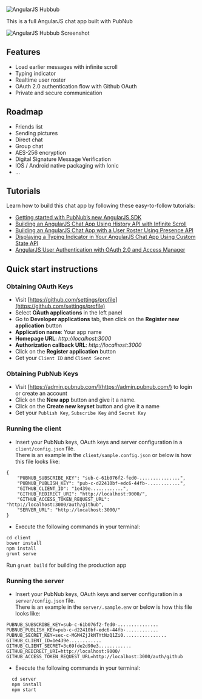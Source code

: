 ![AngularJS Hubbub](http://cl.ly/0S3f3Q1C3q0O/Hubbub%20logo.png)

This is a full AngularJS chat app built with PubNub

![AngularJS Hubbub Screenshot](http://cl.ly/1p3A0q2m0L0j/Hubbub%20screen%20shot.png)

## Features

- Load earlier messages with infinite scroll
- Typing indicator
- Realtime user roster
- OAuth 2.0 authentication flow with Github OAuth
- Private and secure communication

## Roadmap 

- Friends list
- Sending pictures
- Direct chat 
- Group chat
- AES-256 encryption
- Digital Signature Message Verification
- IOS / Android native packaging with Ionic
- ...

## Tutorials

Learn how to build this chat app by following these easy-to-follow tutorials:

- [Getting started with PubNub’s new AngularJS SDK](https://www.pubnub.com/blog/2016-02-11-getting-started-with-pubnub-new-angularjs-sdk/)
- [Building an AngularJS Chat App Using History API with Infinite Scroll](https://www.pubnub.com/blog/2016-03-01-building-an-angularjs-chat-app-with-infinite-scroll/)
- [Building an AngularJS Chat App with a User Roster Using Presence API](https://www.pubnub.com/blog/2016-03-15-building-an-angularjs-chat-app-with-a-real-time-user-roster-and-typing-indicator-using-presence-api/)
- [Displaying a Typing Indicator in Your AngularJS Chat App Using Custom State
API](https://www.pubnub.com/blog/2016-03-21-displaying-a-typing-indicator-in-your-angularjs-chat-app/)
- [AngularJS User Authentication with OAuth 2.0 and Access Manager](https://www.pubnub.com/blog/2016-04-20-angularjs-user-authentication-with-oauth-2-access-manager/)


## Quick start instructions

### Obtaining OAuth Keys

- Visit [https://github.com/settings/profile](https://github.com/settings/profile)
- Select **OAuth applications** in the left panel
- Go to **Developer applications** tab, then click on the **Register new application** button
 - **Application name**: Your app name
 - **Homepage URL**: *http://localhost:3000* 
 - **Authorization callback URL**: *http://localhost:3000*
- Click on the **Register application** button
- Get your `Client ID` and `Client Secret`

### Obtaining PubNub Keys

- Visit [https://admin.pubnub.com/](https://admin.pubnub.com/) to login or create an account
- Click on the **New app** button and give it a name.
- Click on the **Create new keyset** button and give it a name
- Get your `Publish Key`, `Subscribe Key` and `Secret Key`

### Running the client

- Insert your PubNub keys, OAuth keys and server configuration in a `client/config.json` file. <br />
There is an example in the `client/sample.config.json` or below is how this file looks like:

```
{
	"PUBNUB_SUBSCRIBE_KEY": "sub-c-61b076f2-fed0-...............",
	"PUBNUB_PUBLISH_KEY": "pub-c-d22410bf-edc6-44fb-............",
	"GITHUB_CLIENT_ID": "1e439e............",
	"GITHUB_REDIRECT_URI": "http://localhost:9000/",
	"GITHUB_ACCESS_TOKEN_REQUEST_URL": "http://localhost:3000/auth/github",
	"SERVER_URL": "http://localhost:3000/"
}
```
- Execute the following commands in your terminal: 
```
cd client
bower install
npm install
grunt serve
```

Run `grunt build` for building the production app

### Running the server

- Insert your PubNub keys, OAuth keys and server configuration in a `server/config.json` file. <br />
There is an example in the `server/.sample.env` or below is how this file looks like:

```
PUBNUB_SUBSCRIBE_KEY=sub-c-61b076f2-fed0-...............
PUBNUB_PUBLISH_KEY=pub-c-d22410bf-edc6-44fb-............
PUBNUB_SECRET_KEY=sec-c-MGM4ZjJkNTYtNzQ1Zi0................
GITHUB_CLIENT_ID=1e439e............
GITHUB_CLIENT_SECRET=3c69fde2d90e3............
GITHUB_REDIRECT_URI=http://localhost:9000/
GITHUB_ACCESS_TOKEN_REQUEST_URL=http://localhost:3000/auth/github
```

- Execute the following commands in your terminal: 
```
  cd server
  npm install
  npm start
```

